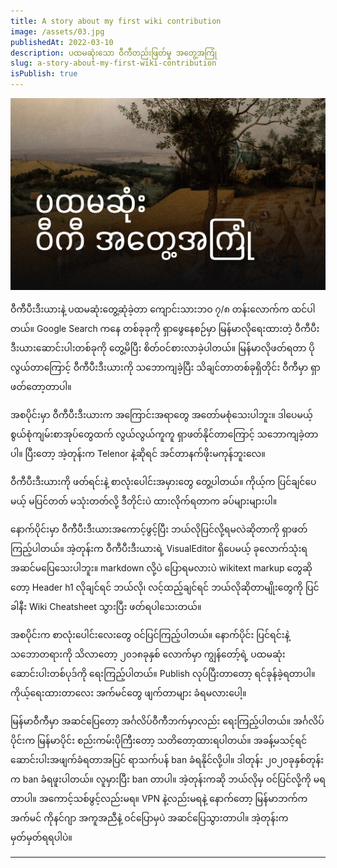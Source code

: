 ```yaml
---
title: A story about my first wiki contribution
image: /assets/03.jpg
publishedAt: 2022-03-10
description: ပထမဆုံးသော ဝီကီတည်းဖြတ်မှု အတွေ့အကြုံ
slug: a-story-about-my-first-wiki-contribution
isPublish: true
---
```


![](../../../public/assets/03.jpg)

ဝီကီပီးဒီးယားနဲ့ ပထမဆုံးတွေ့ဆုံခဲ့တာ ကျောင်းသားဘဝ ၇/၈ တန်းလောက်က ထင်ပါတယ်။ Google Search ကနေ တစ်ခုခုကို ရှာဖွေနေစဉ်မှာ မြန်မာလိုရေးထားတဲ့ ဝီကီပီးဒီးယားဆောင်းပါးတစ်ခုကို တွေ့မိပြီး စိတ်ဝင်စားလာခဲ့ပါတယ်။ မြန်မာလိုဖတ်ရတာ ပိုလွယ်တာကြောင့် ဝီကီပီးဒီးယားကို သဘောကျခဲ့ပြီး သိချင်တာတစ်ခုရှိတိုင်း ဝီကီမှာ ရှာဖတ်တော့တာပါ။

အစပိုင်းမှာ ဝီကီပီးဒီးယားက အကြောင်းအရာတွေ အတော်မစုံသေးပါဘူး။ ဒါပေမယ့် စွယ်စုံကျမ်းစာအုပ်တွေထက် လွယ်လွယ်ကူကူ ရှာဖတ်နိုင်တာကြောင့် သဘောကျခဲ့တာပါ။ ပြီးတော့ အဲ့တုန်းက Telenor နဲ့ဆိုရင် အင်တာနက်ဖိုးမကုန်ဘူးလေ။

ဝီကီပီးဒီးယားကို ဖတ်ရင်းနဲ့ စာလုံးပေါင်းအမှားတွေ တွေ့ပါတယ်။ ကိုယ့်က ပြင်ချင်ပေမယ့် မပြင်တတ် မသုံးတတ်လို့ ဒီတိုင်းပဲ ထားလိုက်ရတာက ခပ်များများပါ။ 

နောက်ပိုင်းမှာ ဝီကီပီးဒီးယားအကောင့်ဖွင့်ပြီး ဘယ်လိုပြင်လို့ရမလဲဆိုတာကို ရှာဖတ်ကြည့်ပါတယ်။ အဲ့တုန်းက ဝီကီပီးဒီးယားရဲ့ VisualEditor ရှိပေမယ့် ခုလောက်သုံးရအဆင်မပြေသေးပါဘူး။ markdown လို့ပဲ ပြောရမလားပဲ wikitext markup တွေဆိုတော့ Header h1 လိုချင်ရင် ဘယ်လို၊ လင့်ထည့်ချင်ရင် ဘယ်လိုဆိုတာမျိုးတွေကို ပြင်ခါနီး Wiki Cheatsheet သွားပြီး ဖတ်ရပါသေးတယ်။

အစပိုင်းက စာလုံးပေါင်းလေးတွေ ဝင်ပြင်ကြည့်ပါတယ်။ နောက်ပိုင်း ပြင်ရင်းနဲ့ သဘောတရားကို သိလာတော့ ၂၀၁၈ခုနှစ် လောက်မှာ ကျွန်တော့်ရဲ့ ပထမဆုံး ဆောင်းပါးတစ်ပုဒ်ကို ရေးကြည့်ပါတယ်။ Publish လုပ်ပြီးတာတော့ ရင်ခုန်ခဲ့ရတာပါ။ ကိုယ့်ရေးထားတာလေး အက်မင်တွေ ဖျက်တာများ ခံရမလားပေါ့။

မြန်မာဝီကီမှာ အဆင်ပြေတော့ အင်္ဂလိပ်ဝီကီဘက်မှာလည်း ရေးကြည့်ပါတယ်။ အင်္ဂလိပ်ပိုင်းက မြန်မာပိုင်း စည်းကမ်းပိုကြီးတော့ သတိတော့ထားရပါတယ်။ အခန့်မသင့်ရင် ဆောင်းပါးအဖျက်ခံရတာအပြင် ရာသက်ပန် ban ခံရနိုင်လို့ပါ။ ဒါတုန်း ၂၀၂၀ခုနှစ်တုန်းက ban ခံရဖူးပါတယ်။ လူမှားပြီး ban တာပါ။ အဲ့တုန်းကဆို ဘယ်လိုမှ ဝင်ပြင်လို့ကို မရတာပါ။ အကောင့်သစ်ဖွင့်လည်းမရ။ VPN နဲ့လည်းမရနဲ့ နောက်တော့ မြန်မာဘက်က အက်မင် ကိုနင်ဂျာ အကူအညီနဲ့ ဝင်ပြောမှပဲ အဆင်ပြေသွားတာပါ။ အဲ့တုန်းက မှတ်မှတ်ရရပါပဲ။


---